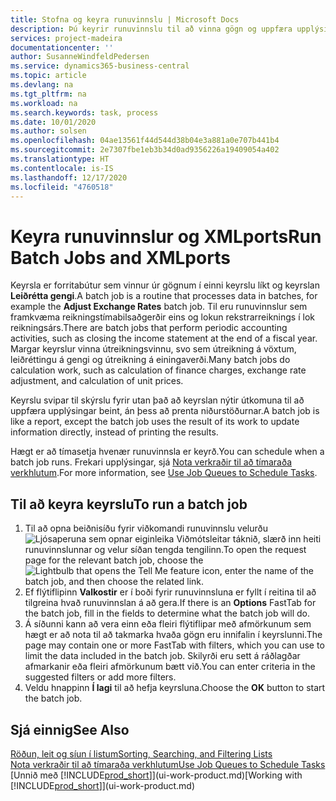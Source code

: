 ```yaml
---
title: Stofna og keyra runuvinnslu | Microsoft Docs
description: Þú keyrir runuvinnslu til að vinna gögn og uppfæra upplýsingar, til dæmis að framkvæma tímabundnar bókhaldsaðgerðir eða útreikninga.
services: project-madeira
documentationcenter: ''
author: SusanneWindfeldPedersen
ms.service: dynamics365-business-central
ms.topic: article
ms.devlang: na
ms.tgt_pltfrm: na
ms.workload: na
ms.search.keywords: task, process
ms.date: 10/01/2020
ms.author: solsen
ms.openlocfilehash: 04ae13561f44d544d38b04e3a881a0e707b441b4
ms.sourcegitcommit: 2e7307fbe1eb3b34d0ad9356226a19409054a402
ms.translationtype: HT
ms.contentlocale: is-IS
ms.lasthandoff: 12/17/2020
ms.locfileid: "4760518"
---
```

# <a name="run-batch-jobs-and-xmlports"></a><span data-ttu-id="8a66c-103">Keyra runuvinnslur og XMLports</span><span class="sxs-lookup"><span data-stu-id="8a66c-103">Run Batch Jobs and XMLports</span></span>
<span data-ttu-id="8a66c-104">Keyrsla er forritabútur sem vinnur úr gögnum í einni keyrslu líkt og keyrslan **Leiðrétta gengi**.</span><span class="sxs-lookup"><span data-stu-id="8a66c-104">A batch job is a routine that processes data in batches, for example the **Adjust Exchange Rates** batch job.</span></span> <span data-ttu-id="8a66c-105">Til eru runuvinnslur sem framkvæma reikningstímabilsaðgerðir eins og lokun rekstrarreiknings í lok reikningsárs.</span><span class="sxs-lookup"><span data-stu-id="8a66c-105">There are batch jobs that perform periodic accounting activities, such as closing the income statement at the end of a fiscal year.</span></span> <span data-ttu-id="8a66c-106">Margar keyrslur vinna útreikningsvinnu, svo sem útreikning á vöxtum, leiðréttingu á gengi og útreikning á einingaverði.</span><span class="sxs-lookup"><span data-stu-id="8a66c-106">Many batch jobs do calculation work, such as calculation of finance charges, exchange rate adjustment, and calculation of unit prices.</span></span>

<span data-ttu-id="8a66c-107">Keyrslu svipar til skýrslu fyrir utan það að keyrslan nýtir útkomuna til að uppfæra upplýsingar beint, án þess að prenta niðurstöðurnar.</span><span class="sxs-lookup"><span data-stu-id="8a66c-107">A batch job is like a report, except the batch job uses the result of its work to update information directly, instead of printing the results.</span></span>

<span data-ttu-id="8a66c-108">Hægt er að tímasetja hvenær runuvinnsla er keyrð.</span><span class="sxs-lookup"><span data-stu-id="8a66c-108">You can schedule when a batch job runs.</span></span> <span data-ttu-id="8a66c-109">Frekari upplýsingar, sjá [Nota verkraðir til að tímaraða verkhlutum](admin-job-queues-schedule-tasks.md).</span><span class="sxs-lookup"><span data-stu-id="8a66c-109">For more information, see [Use Job Queues to Schedule Tasks](admin-job-queues-schedule-tasks.md).</span></span>

## <a name="to-run-a-batch-job"></a><span data-ttu-id="8a66c-110">Til að keyra keyrslu</span><span class="sxs-lookup"><span data-stu-id="8a66c-110">To run a batch job</span></span>
1. <span data-ttu-id="8a66c-111">Til að opna beiðnisíðu fyrir viðkomandi runuvinnslu velurðu ![Ljósaperuna sem opnar eiginleika Viðmótsleitar](media/ui-search/search_small.png "Segðu mér hvað þú vilt gera") táknið, slærð inn heiti runuvinnslunnar og velur síðan tengda tengilinn.</span><span class="sxs-lookup"><span data-stu-id="8a66c-111">To open the request page for the relevant batch job, choose the ![Lightbulb that opens the Tell Me feature](media/ui-search/search_small.png "Tell me what you want to do") icon, enter the name of the batch job, and then choose the related link.</span></span>
2. <span data-ttu-id="8a66c-112">Ef flýtiflipinn **Valkostir** er í boði fyrir runuvinnsluna er fyllt í reitina til að tilgreina hvað runuvinnslan á að gera.</span><span class="sxs-lookup"><span data-stu-id="8a66c-112">If there is an **Options** FastTab for the batch job, fill in the fields to determine what the batch job will do.</span></span>
3. <span data-ttu-id="8a66c-113">Á síðunni kann að vera einn eða fleiri flýtiflipar með afmörkunum sem hægt er að nota til að takmarka hvaða gögn eru innifalin í keyrslunni.</span><span class="sxs-lookup"><span data-stu-id="8a66c-113">The page may contain one or more FastTab with filters, which you can use to limit the data included in the batch job.</span></span> <span data-ttu-id="8a66c-114">Skilyrði eru sett á ráðlagðar afmarkanir eða fleiri afmörkunum bætt við.</span><span class="sxs-lookup"><span data-stu-id="8a66c-114">You can enter criteria in the suggested filters or add more filters.</span></span>
4. <span data-ttu-id="8a66c-115">Veldu hnappinn **Í lagi** til að hefja keyrsluna.</span><span class="sxs-lookup"><span data-stu-id="8a66c-115">Choose the **OK** button to start the batch job.</span></span>

## <a name="see-also"></a><span data-ttu-id="8a66c-116">Sjá einnig</span><span class="sxs-lookup"><span data-stu-id="8a66c-116">See Also</span></span>
[<span data-ttu-id="8a66c-117">Röðun, leit og síun í listum</span><span class="sxs-lookup"><span data-stu-id="8a66c-117">Sorting, Searching, and Filtering Lists</span></span>](ui-enter-criteria-filters.md)  
[<span data-ttu-id="8a66c-118">Nota verkraðir til að tímaraða verkhlutum</span><span class="sxs-lookup"><span data-stu-id="8a66c-118">Use Job Queues to Schedule Tasks</span></span>](admin-job-queues-schedule-tasks.md)  
<span data-ttu-id="8a66c-119">[Unnið með [!INCLUDE[prod_short](includes/prod_short.md)]](ui-work-product.md)</span><span class="sxs-lookup"><span data-stu-id="8a66c-119">[Working with [!INCLUDE[prod_short](includes/prod_short.md)]](ui-work-product.md)</span></span>
